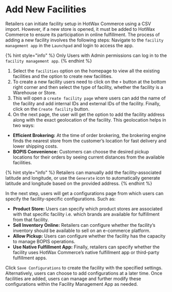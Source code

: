 # Add New Facilities

Retailers can initiate facility setup in HotWax Commerce using a CSV import. However, if a new store is opened, it must be added to HotWax Commerce to ensure its participation in online fulfillment. The process of adding a new facility involves the following steps: Navigate to the `facility management app` in the `Launchpad` and login to access the app.

{% hint style="info" %}
Only Users with Admin permissions can log in to the `facility management app`.
{% endhint %}

1. Select the `facilities` option on the homepage to view all the existing facilities and the option to create new facilities.
2. To create a new facility users need to click on the `+` button at the bottom right corner and then select the type of facility, whether the facility is a Warehouse or Store.
3. This will open a `create facility page` where users can add the name of the facility and add internal IDs and external IDs of the facility. Finally, click on the `Create facility` button.
4. On the next page, the user will get the option to add the facility address along with the exact geolocation of the facility. This geolocation helps in two ways:

* **Efficient Brokering:** At the time of order brokering, the brokering engine finds the nearest store from the customer’s location for fast delivery and lower shipping costs.
* **BOPIS Convenience:** Customers can choose the desired pickup locations for their orders by seeing current distances from the available facilities.&#x20;

{% hint style="info" %}
Retailers can manually add the facility-associated latitude and longitude, or use the `Generate` icon to automatically generate latitude and longitude based on the provided address.
{% endhint %}

In the next step, users will get a configurations page from which users can specify the facility-specific configurations. Such as:

* **Product Store:** Users can specify which product stores are associated with that specific facility i.e. which brands are available for fulfillment from that facility.
* **Sell Inventory Online:** Retailers can configure whether the facility’s inventory should be available to sell on an e-commerce platform.
* **Allow Pickup:** Users can configure whether the facility has the capacity to manage BOPIS operations.
* **Use Native Fulfillment App:** Finally, retailers can specify whether the facility uses HotWax Commerce’s native fulfillment app or third-party fulfillment apps.

Click `Save Configurations` to create the facility with the specified settings. Alternatively, users can choose to add configurations at a later time. Once facilities are added, users can manage and further modify these configurations within the Facility Management App as needed.
